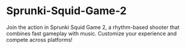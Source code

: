 # Sprunki-Squid-Game-2
Join the action in Sprunki Squid Game 2, a rhythm-based shooter that combines fast gameplay with music. Customize your experience and compete across platforms!
